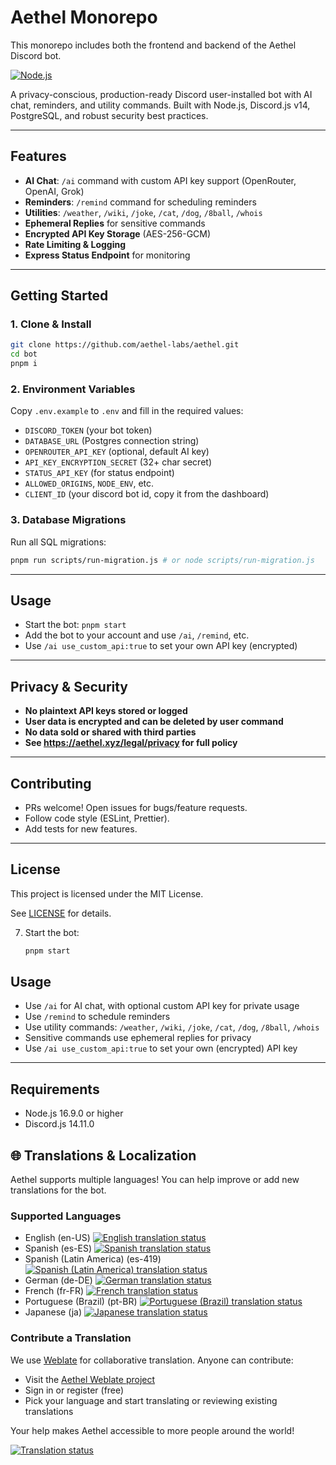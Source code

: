 # Aethel Monorepo

This monorepo includes both the frontend and backend of the Aethel Discord bot.

[![Node.js](https://img.shields.io/badge/node-%3E=16.9.0-green?logo=node.js)](https://nodejs.org/)

A privacy-conscious, production-ready Discord user-installed bot with AI chat, reminders, and utility commands. Built with Node.js, Discord.js v14, PostgreSQL, and robust security best practices.

---

## Features

- **AI Chat**: `/ai` command with custom API key support (OpenRouter, OpenAI, Grok)
- **Reminders**: `/remind` command for scheduling reminders
- **Utilities**: `/weather`, `/wiki`, `/joke`, `/cat`, `/dog`, `/8ball`, `/whois`
- **Ephemeral Replies** for sensitive commands
- **Encrypted API Key Storage** (AES-256-GCM)
- **Rate Limiting & Logging**
- **Express Status Endpoint** for monitoring

---

## Getting Started

### 1. Clone & Install

```sh
git clone https://github.com/aethel-labs/aethel.git
cd bot
pnpm i
```

### 2. Environment Variables

Copy `.env.example` to `.env` and fill in the required values:

- `DISCORD_TOKEN` (your bot token)
- `DATABASE_URL` (Postgres connection string)
- `OPENROUTER_API_KEY` (optional, default AI key)
- `API_KEY_ENCRYPTION_SECRET` (32+ char secret)
- `STATUS_API_KEY` (for status endpoint)
- `ALLOWED_ORIGINS`, `NODE_ENV`, etc.
- `CLIENT_ID` (your discord bot id, copy it from the dashboard)

### 3. Database Migrations

Run all SQL migrations:

```sh
pnpm run scripts/run-migration.js # or node scripts/run-migration.js
```

---

## Usage

- Start the bot: `pnpm start`
- Add the bot to your account and use `/ai`, `/remind`, etc.
- Use `/ai use_custom_api:true` to set your own API key (encrypted)

---

## Privacy & Security

- **No plaintext API keys stored or logged**
- **User data is encrypted and can be deleted by user command**
- **No data sold or shared with third parties**
- **See https://aethel.xyz/legal/privacy for full policy**

---

## Contributing

- PRs welcome! Open issues for bugs/feature requests.
- Follow code style (ESLint, Prettier).
- Add tests for new features.

---

## License

This project is licensed under the MIT License.

See [LICENSE](LICENSE) for details.

7. Start the bot:
   ```bash
   pnpm start
   ```

## Usage

- Use `/ai` for AI chat, with optional custom API key for private usage
- Use `/remind` to schedule reminders
- Use utility commands: `/weather`, `/wiki`, `/joke`, `/cat`, `/dog`, `/8ball`, `/whois`
- Sensitive commands use ephemeral replies for privacy
- Use `/ai use_custom_api:true` to set your own (encrypted) API key

---

## Requirements

- Node.js 16.9.0 or higher
- Discord.js 14.11.0

## 🌐 Translations & Localization

Aethel supports multiple languages! You can help improve or add new translations for the bot.

### Supported Languages

- English (en-US)
  <a href="http://translate.aethel.xyz/engage/aethel/en/">
  <img src="http://translate.aethel.xyz/widgets/aethel/en/svg-badge.svg" alt="English translation status" />
  </a>
- Spanish (es-ES)
  <a href="http://translate.aethel.xyz/engage/aethel/es/">
  <img src="http://translate.aethel.xyz/widgets/aethel/es/svg-badge.svg" alt="Spanish translation status" />
  </a>
- Spanish (Latin America) (es-419)
  <a href="http://translate.aethel.xyz/engage/aethel/es_419/">
  <img src="http://translate.aethel.xyz/widgets/aethel/es_419/svg-badge.svg" alt="Spanish (Latin America) translation status" />
  </a>
- German (de-DE)
  <a href="http://translate.aethel.xyz/engage/aethel/de/">
  <img src="http://translate.aethel.xyz/widgets/aethel/de/svg-badge.svg" alt="German translation status" />
  </a>
- French (fr-FR)
  <a href="http://translate.aethel.xyz/engage/aethel/fr/">
  <img src="http://translate.aethel.xyz/widgets/aethel/fr/svg-badge.svg" alt="French translation status" />
  </a>
- Portuguese (Brazil) (pt-BR)
  <a href="http://translate.aethel.xyz/engage/aethel/pt_BR/">
  <img src="http://translate.aethel.xyz/widgets/aethel/pt_BR/svg-badge.svg" alt="Portuguese (Brazil) translation status" />
  </a>
- Japanese (ja)
  <a href="http://translate.aethel.xyz/engage/aethel/ja/">
  <img src="http://translate.aethel.xyz/widgets/aethel/ja/svg-badge.svg" alt="Japanese translation status" />
  </a>

### Contribute a Translation

We use [Weblate](https://translate.aethel.xyz/projects/aethel/) for collaborative translation. Anyone can contribute:

- Visit the [Aethel Weblate project](https://translate.aethel.xyz/projects/aethel/)
- Sign in or register (free)
- Pick your language and start translating or reviewing existing translations

Your help makes Aethel accessible to more people around the world!

<a href="http://translate.aethel.xyz/engage/aethel/">
  <img src="http://translate.aethel.xyz/widget/aethel/svg-badge.svg" alt="Translation status" />
</a>
